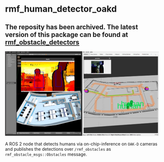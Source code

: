 # rmf_human_detector_oakd

## The reposity has been archived. The latest version of this package can be found at [rmf_obstacle_detectors](https://github.com/open-rmf/rmf_obstacle_detectors)

![](docs/human_detection.png)

A ROS 2 node that detects humans via on-chip-inference on `OAK-D` cameras and publishes the detections over `/rmf_obstacles` as `rmf_obstacle_msgs::Obstacles` message.

